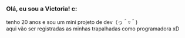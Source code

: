 ### Olá, eu sou a Victoria! c:

tenho 20 anos e sou um mini projeto de dev（っ＾▿＾)  
aqui vão ser registradas as minhas trapalhadas como programadora xD
